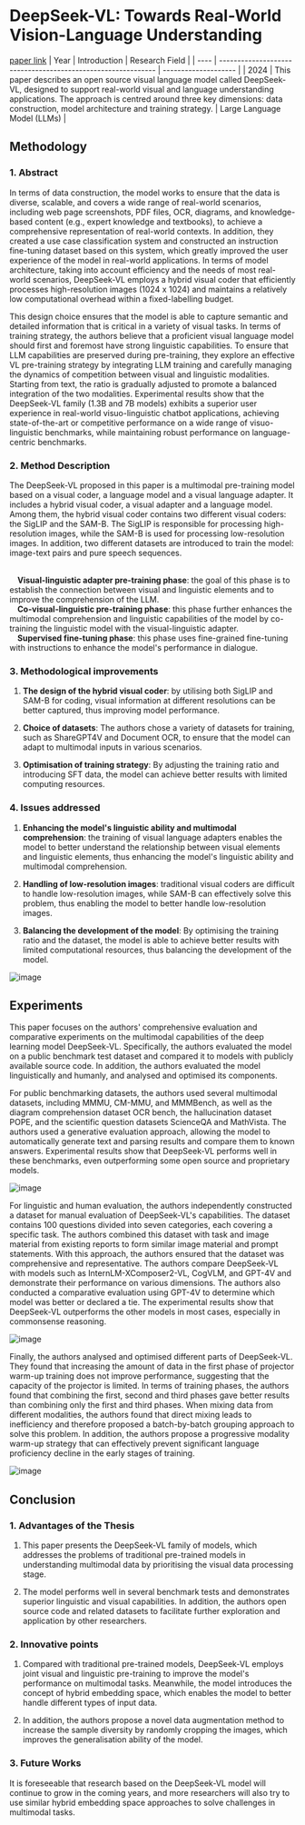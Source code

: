 # DeepSeek-VL: Towards Real-World Vision-Language Understanding
[paper link](https://arxiv.org/pdf/2403.05525) 
| Year | Introduction                                                         | Research Field                 |
| ---- | ------------------------------------------------------------ | -------------------- |
| 2024 |  This paper describes an open source visual language model called DeepSeek-VL, designed to support real-world visual and language understanding applications. The approach is centred around three key dimensions: data construction, model architecture and training strategy.         |  Large Language Model (LLMs)       |

## Methodology

### 1. Abstract
In terms of data construction, the model works to ensure that the data is diverse, scalable, and covers a wide range of real-world scenarios, including web page screenshots, PDF files, OCR, diagrams, and knowledge-based content (e.g., expert knowledge and textbooks), to achieve a comprehensive representation of real-world contexts. In addition, they created a use case classification system and constructed an instruction fine-tuning dataset based on this system, which greatly improved the user experience of the model in real-world applications. In terms of model architecture, taking into account efficiency and the needs of most real-world scenarios, DeepSeek-VL employs a hybrid visual coder that efficiently processes high-resolution images (1024 x 1024) and maintains a relatively low computational overhead within a fixed-labelling budget. 

This design choice ensures that the model is able to capture semantic and detailed information that is critical in a variety of visual tasks. In terms of training strategy, the authors believe that a proficient visual language model should first and foremost have strong linguistic capabilities. To ensure that LLM capabilities are preserved during pre-training, they explore an effective VL pre-training strategy by integrating LLM training and carefully managing the dynamics of competition between visual and linguistic modalities. Starting from text, the ratio is gradually adjusted to promote a balanced integration of the two modalities. Experimental results show that the DeepSeek-VL family (1.3B and 7B models) exhibits a superior user experience in real-world visuo-linguistic chatbot applications, achieving state-of-the-art or competitive performance on a wide range of visuo-linguistic benchmarks, while maintaining robust performance on language-centric benchmarks.

### 2. Method Description 
The DeepSeek-VL proposed in this paper is a multimodal pre-training model based on a visual coder, a language model and a visual language adapter. It includes a hybrid visual coder, a visual adapter and a language model. Among them, the hybrid visual coder contains two different visual coders: the SigLIP and the SAM-B. The SigLIP is responsible for processing high-resolution images, while the SAM-B is used for processing low-resolution images. In addition, two different datasets are introduced to train the model: image-text pairs and pure speech sequences.

<br>&emsp;**Visual-linguistic adapter pre-training phase**: the goal of this phase is to establish the connection between visual and linguistic elements and to improve the comprehension of the LLM.
<br>&emsp;**Co-visual-linguistic pre-training phase**: this phase further enhances the multimodal comprehension and linguistic capabilities of the model by co-training the linguistic model with the visual-linguistic adapter.
<br>&emsp;**Supervised fine-tuning phase**: this phase uses fine-grained fine-tuning with instructions to enhance the model's performance in dialogue.

### 3. Methodological improvements
  1. **The design of the hybrid visual coder**: by utilising both SigLIP and SAM-B for coding, visual information at different resolutions can be better captured, thus improving model performance.

  2. **Choice of datasets**: The authors chose a variety of datasets for training, such as ShareGPT4V and Document OCR, to ensure that the model can adapt to multimodal inputs in various scenarios.

  3. **Optimisation of training strategy**: By adjusting the training ratio and introducing SFT data, the model can achieve better results with limited computing resources.

### 4. Issues addressed
  1. **Enhancing the model's linguistic ability and multimodal comprehension**: the training of visual language adapters enables the model to better understand the relationship between visual elements and linguistic elements, thus enhancing the model's linguistic ability and multimodal comprehension.
  
  2. **Handling of low-resolution images**: traditional visual coders are difficult to handle low-resolution images, while SAM-B can effectively solve this problem, thus enabling the model to better handle low-resolution images.
  
  3. **Balancing the development of the model**: By optimising the training ratio and the dataset, the model is able to achieve better results with limited computational resources, thus balancing the development of the model.
      
![image](https://github.com/user-attachments/assets/662d58a7-5526-466e-836f-833d1f18379b)

## Experiments
This paper focuses on the authors' comprehensive evaluation and comparative experiments on the multimodal capabilities of the deep learning model DeepSeek-VL. Specifically, the authors evaluated the model on a public benchmark test dataset and compared it to models with publicly available source code. In addition, the authors evaluated the model linguistically and humanly, and analysed and optimised its components.

For public benchmarking datasets, the authors used several multimodal datasets, including MMMU, CM-MMU, and MMMBench, as well as the diagram comprehension dataset OCR bench, the hallucination dataset POPE, and the scientific question datasets ScienceQA and MathVista. The authors used a generative evaluation approach, allowing the model to automatically generate text and parsing results and compare them to known answers. Experimental results show that DeepSeek-VL performs well in these benchmarks, even outperforming some open source and proprietary models.

![image](https://github.com/user-attachments/assets/7c434e10-f45f-464a-81ac-5370ac1d90a3)

For linguistic and human evaluation, the authors independently constructed a dataset for manual evaluation of DeepSeek-VL's capabilities. The dataset contains 100 questions divided into seven categories, each covering a specific task. The authors combined this dataset with task and image material from existing reports to form similar image material and prompt statements. With this approach, the authors ensured that the dataset was comprehensive and representative. The authors compare DeepSeek-VL with models such as InternLM-XComposer2-VL, CogVLM, and GPT-4V and demonstrate their performance on various dimensions. The authors also conducted a comparative evaluation using GPT-4V to determine which model was better or declared a tie. The experimental results show that DeepSeek-VL outperforms the other models in most cases, especially in commonsense reasoning.

![image](https://github.com/user-attachments/assets/637a9edc-2315-41c4-988d-ca953d5eeb30)

Finally, the authors analysed and optimised different parts of DeepSeek-VL. They found that increasing the amount of data in the first phase of projector warm-up training does not improve performance, suggesting that the capacity of the projector is limited. In terms of training phases, the authors found that combining the first, second and third phases gave better results than combining only the first and third phases. When mixing data from different modalities, the authors found that direct mixing leads to inefficiency and therefore proposed a batch-by-batch grouping approach to solve this problem. In addition, the authors propose a progressive modality warm-up strategy that can effectively prevent significant language proficiency decline in the early stages of training.

![image](https://github.com/user-attachments/assets/81e2c737-bf4d-4e7d-b88b-70eff5fcb316)

## Conclusion

### 1. Advantages of the Thesis
  1. This paper presents the DeepSeek-VL family of models, which addresses the problems of traditional pre-trained models in understanding multimodal data by prioritising the visual data processing stage.
  
  2. The model performs well in several benchmark tests and demonstrates superior linguistic and visual capabilities. In addition, the authors open source code and related datasets to facilitate further exploration and application by other researchers.

### 2. Innovative points
  1. Compared with traditional pre-trained models, DeepSeek-VL employs joint visual and linguistic pre-training to improve the model's performance on multimodal tasks. Meanwhile, the model introduces the concept of hybrid embedding space, which enables the model to better handle different types of input data.
  
  2. In addition, the authors propose a novel data augmentation method to increase the sample diversity by randomly cropping the images, which improves the generalisation ability of the model.

### 3. Future Works
It is foreseeable that research based on the DeepSeek-VL model will continue to grow in the coming years, and more researchers will also try to use similar hybrid embedding space approaches to solve challenges in multimodal tasks.    
